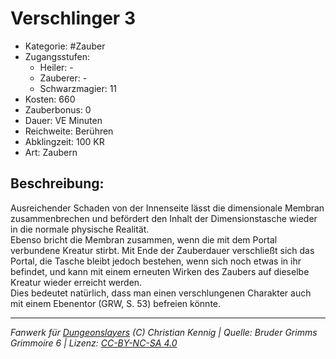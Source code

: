 # Verschlinger 3  
- Kategorie: #Zauber  
- Zugangsstufen:  
  - Heiler: -  
  - Zauberer: -  
  - Schwarzmagier: 11  
- Kosten: 660  
- Zauberbonus: 0  
- Dauer: VE Minuten  
- Reichweite: Berühren  
- Abklingzeit: 100 KR  
- Art: Zaubern     

## Beschreibung:
Ausreichender Schaden von der Innenseite lässt die dimensionale Membran zusammenbrechen und befördert den Inhalt der Dimensionstasche wieder in die normale physische Realität.<br>Ebenso bricht die Membran zusammen, wenn die mit dem Portal verbundene Kreatur stirbt. Mit Ende der Zauberdauer verschließt sich das Portal, die Tasche bleibt jedoch bestehen, wenn sich noch etwas in ihr befindet, und kann mit einem erneuten Wirken des Zaubers auf dieselbe Kreatur wieder erreicht werden.<br>Dies bedeutet natürlich, dass man einen verschlungenen Charakter auch mit einem Ebenentor (GRW, S. 53) befreien könnte.


___
*Fanwerk für [Dungeonslayers](https://www.dungeonslayers.net/) (C) Christian Kennig | Quelle: Bruder Grimms Grimmoire 6 | Lizenz: [CC-BY-NC-SA 4.0](https://creativecommons.org/licenses/by-nc-sa/4.0/deed.de)*